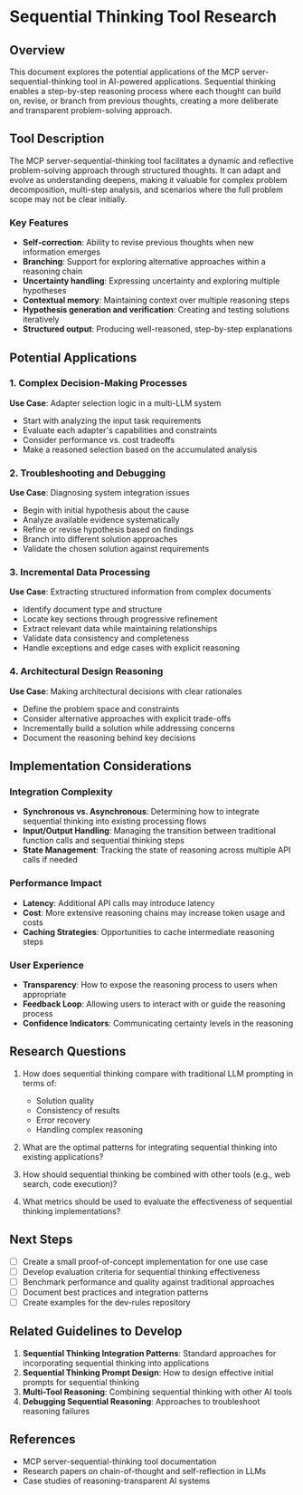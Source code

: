 # Sequential Thinking Tool Research

## Overview

This document explores the potential applications of the MCP server-sequential-thinking tool in AI-powered applications. Sequential thinking enables a step-by-step reasoning process where each thought can build on, revise, or branch from previous thoughts, creating a more deliberate and transparent problem-solving approach.

## Tool Description

The MCP server-sequential-thinking tool facilitates a dynamic and reflective problem-solving approach through structured thoughts. It can adapt and evolve as understanding deepens, making it valuable for complex problem decomposition, multi-step analysis, and scenarios where the full problem scope may not be clear initially.

### Key Features

- **Self-correction**: Ability to revise previous thoughts when new information emerges
- **Branching**: Support for exploring alternative approaches within a reasoning chain
- **Uncertainty handling**: Expressing uncertainty and exploring multiple hypotheses
- **Contextual memory**: Maintaining context over multiple reasoning steps
- **Hypothesis generation and verification**: Creating and testing solutions iteratively
- **Structured output**: Producing well-reasoned, step-by-step explanations

## Potential Applications

### 1. Complex Decision-Making Processes

**Use Case**: Adapter selection logic in a multi-LLM system
- Start with analyzing the input task requirements
- Evaluate each adapter's capabilities and constraints
- Consider performance vs. cost tradeoffs
- Make a reasoned selection based on the accumulated analysis

### 2. Troubleshooting and Debugging

**Use Case**: Diagnosing system integration issues
- Begin with initial hypothesis about the cause
- Analyze available evidence systematically
- Refine or revise hypothesis based on findings
- Branch into different solution approaches
- Validate the chosen solution against requirements

### 3. Incremental Data Processing

**Use Case**: Extracting structured information from complex documents
- Identify document type and structure
- Locate key sections through progressive refinement
- Extract relevant data while maintaining relationships
- Validate data consistency and completeness
- Handle exceptions and edge cases with explicit reasoning

### 4. Architectural Design Reasoning

**Use Case**: Making architectural decisions with clear rationales
- Define the problem space and constraints
- Consider alternative approaches with explicit trade-offs
- Incrementally build a solution while addressing concerns
- Document the reasoning behind key decisions

## Implementation Considerations

### Integration Complexity
- **Synchronous vs. Asynchronous**: Determining how to integrate sequential thinking into existing processing flows
- **Input/Output Handling**: Managing the transition between traditional function calls and sequential thinking steps
- **State Management**: Tracking the state of reasoning across multiple API calls if needed

### Performance Impact
- **Latency**: Additional API calls may introduce latency
- **Cost**: More extensive reasoning chains may increase token usage and costs
- **Caching Strategies**: Opportunities to cache intermediate reasoning steps

### User Experience
- **Transparency**: How to expose the reasoning process to users when appropriate
- **Feedback Loop**: Allowing users to interact with or guide the reasoning process
- **Confidence Indicators**: Communicating certainty levels in the reasoning

## Research Questions

1. How does sequential thinking compare with traditional LLM prompting in terms of:
   - Solution quality
   - Consistency of results
   - Error recovery
   - Handling complex reasoning

2. What are the optimal patterns for integrating sequential thinking into existing applications?

3. How should sequential thinking be combined with other tools (e.g., web search, code execution)?

4. What metrics should be used to evaluate the effectiveness of sequential thinking implementations?

## Next Steps

- [ ] Create a small proof-of-concept implementation for one use case
- [ ] Develop evaluation criteria for sequential thinking effectiveness
- [ ] Benchmark performance and quality against traditional approaches
- [ ] Document best practices and integration patterns
- [ ] Create examples for the dev-rules repository

## Related Guidelines to Develop

1. **Sequential Thinking Integration Patterns**: Standard approaches for incorporating sequential thinking into applications
2. **Sequential Thinking Prompt Design**: How to design effective initial prompts for sequential thinking
3. **Multi-Tool Reasoning**: Combining sequential thinking with other AI tools
4. **Debugging Sequential Reasoning**: Approaches to troubleshoot reasoning failures

## References

- MCP server-sequential-thinking tool documentation
- Research papers on chain-of-thought and self-reflection in LLMs
- Case studies of reasoning-transparent AI systems